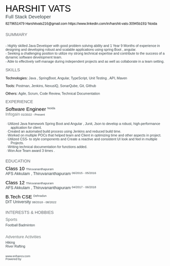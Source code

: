 
<html xmlns="http://www.w3.org/1999/xhtml" xml:lang="en" lang="en">
 <head>
  <meta http-equiv="Content-Type" content="text/html; charset=utf-8"/>
  <title>Harshit Vats Resume</title>
  <style type="text/css"> * {margin:0; padding:0; text-indent:0; }
 .s1 { color: black; font-family:"Trebuchet MS", sans-serif; font-style: normal; font-weight: normal; text-decoration: none; font-size: 21.5pt; }
 .s2 { color: #374246; font-family:"Trebuchet MS", sans-serif; font-style: normal; font-weight: normal; text-decoration: none; font-size: 11.5pt; }
 .s3 { color: black; font-family:Tahoma, sans-serif; font-style: normal; font-weight: normal; text-decoration: none; font-size: 8pt; }
 .a { color: black; font-family:Tahoma, sans-serif; font-style: normal; font-weight: normal; text-decoration: none; font-size: 8pt; }
 .s4 { color: #65696D; font-family:"Trebuchet MS", sans-serif; font-style: normal; font-weight: normal; text-decoration: none; font-size: 10pt; }
 .p, p { color: #374246; font-family:Tahoma, sans-serif; font-style: normal; font-weight: normal; text-decoration: none; font-size: 8pt; margin:0pt; }
 .s5 { color: black; font-family:"Trebuchet MS", sans-serif; font-style: normal; font-weight: normal; text-decoration: none; font-size: 8.5pt; }
 .s6 { color: black; font-family:Arial, sans-serif; font-style: normal; font-weight: normal; text-decoration: none; font-size: 8.5pt; }
 .s7 { color: black; font-family:"Trebuchet MS", sans-serif; font-style: normal; font-weight: normal; text-decoration: none; font-size: 11.5pt; }
 .s8 { color: #374246; font-family:Tahoma, sans-serif; font-style: normal; font-weight: normal; text-decoration: none; font-size: 7pt; vertical-align: 4pt; }
 .s9 { color: #6F7878; font-family:"Trebuchet MS", sans-serif; font-style: normal; font-weight: normal; text-decoration: none; font-size: 9.5pt; }
 .s10 { color: #374246; font-family:Tahoma, sans-serif; font-style: normal; font-weight: normal; text-decoration: none; font-size: 7pt; }
 .s11 { color: black; font-family:"Trebuchet MS", sans-serif; font-style: normal; font-weight: normal; text-decoration: none; font-size: 11.5pt; vertical-align: -4pt; }
 .s12 { color: #374246; font-family:"Trebuchet MS", sans-serif; font-style: normal; font-weight: normal; text-decoration: none; font-size: 9.5pt; }
 .s13 { color: #374246; font-family:Tahoma, sans-serif; font-style: normal; font-weight: normal; text-decoration: none; font-size: 7pt; vertical-align: 2pt; }
 .s14 { color: #374246; font-family:"Trebuchet MS", sans-serif; font-style: normal; font-weight: normal; text-decoration: none; font-size: 9.5pt; vertical-align: -2pt; }
 .s15 { color: #374246; font-family:Tahoma, sans-serif; font-style: normal; font-weight: normal; text-decoration: none; font-size: 7pt; }
 .s16 { color: #374246; font-family:"Times New Roman", serif; font-style: normal; font-weight: normal; text-decoration: none; font-size: 9.5pt; vertical-align: -30pt; }
 li {display: block; }
 #l1 {padding-left: 0pt; }
 #l1> li>*:first-child:before {content: "- "; color: #374246; font-family:Tahoma, sans-serif; font-style: normal; font-weight: normal; text-decoration: none; font-size: 8pt; }
 li {display: block; }
 #l2 {padding-left: 0pt; }
 #l2> li>*:first-child:before {content: "• "; color: #65696D; font-family:Tahoma, sans-serif; font-style: normal; font-weight: normal; text-decoration: none; font-size: 4pt; vertical-align: 1pt; }
</style></head><body><p class="s1" style="padding-top: 4pt;padding-left: 5pt;text-indent: 0pt;text-align: left;">HARSHIT VATS</p><p class="s2" style="padding-left: 5pt;text-indent: 0pt;text-align: left;">Full Stack Developer</p><p class="s3" style="padding-top: 4pt;padding-left: 5pt;text-indent: 0pt;text-align: left;"><a href="mailto:Harshitvats216@gmail.com" class="a" target="_blank">8279651479 </a><a href="http://www.linkedin.com/in/harshit-vats-30945b191/" class="a" target="_blank">Harshitvats216@gmail.com https://</a>www.linkedin.com/in/harshit-vats-30945b191/ Noida</p><p style="text-indent: 0pt;text-align: left;"><br/></p><p class="s4" style="padding-top: 7pt;padding-left: 5pt;text-indent: 0pt;text-align: left;">SUMMARY</p><ul id="l1"><li data-list-text="-"><p style="padding-top: 6pt;padding-left: 5pt;text-indent: 0pt;line-height: 112%;text-align: left;">Highly skilled Java Developer with good problem solving ability and 1 Year 9 Months of experience in designing and developing robust and scalable applications using spring Boot , angular.</p></li><li data-list-text="-"><p style="padding-left: 5pt;text-indent: 0pt;line-height: 112%;text-align: left;">Seeking a challenging position to utilize my strong technical expertise and contribute to the success of a dynamic software development team.</p></li><li data-list-text="-"><p style="padding-left: 11pt;text-indent: -6pt;line-height: 10pt;text-align: left;">Able to effectively self-manage during independent projects and as well as collaborate in a team setting.</p></li></ul><p style="text-indent: 0pt;text-align: left;"><br/></p><p class="s4" style="padding-left: 5pt;text-indent: 0pt;text-align: left;">SKILLS</p><p style="text-indent: 0pt;text-align: left;"><br/></p><p class="s5" style="padding-left: 5pt;text-indent: 0pt;text-align: left;">Technologies<span class="s6">: </span><span class="p">Java , SpringBoot, Angular, TypeScript, Unit Testing , API, Maven</span></p><p style="text-indent: 0pt;text-align: left;"><br/></p><p class="s5" style="padding-left: 5pt;text-indent: 0pt;text-align: left;">Tools<span class="s6">: </span><span class="p">Postman, Jenkins, NexusIQ, SonarQube, Git, GIthub</span></p><p style="text-indent: 0pt;text-align: left;"><br/></p><p class="s5" style="padding-left: 5pt;text-indent: 0pt;text-align: left;">Others<span class="s6">: </span><span class="p">Agile, Scrum, Code Review, Technical Documentation</span></p><p style="text-indent: 0pt;text-align: left;"><br/></p><p class="s4" style="padding-left: 5pt;text-indent: 0pt;text-align: left;">EXPERIENCE</p><p class="s7" style="padding-top: 5pt;padding-left: 5pt;text-indent: 0pt;text-align: left;">Software Engineer                                         <span class="s8">Noida</span></p><p class="s9" style="padding-left: 5pt;text-indent: 0pt;text-align: left;">Infogain                                                <span class="s10">01/2022 - Present</span></p><ul id="l2"><li data-list-text="•"><p style="padding-top: 2pt;padding-left: 17pt;text-indent: -9pt;text-align: left;">Utilized Java framework Spring Boot and Angular , Junit, Json to develop a robust, high-performance application for client.</p></li><li data-list-text="•"><p style="padding-left: 17pt;text-indent: -9pt;text-align: left;">Created an automated build process using Jenkins and reduced build time.</p></li><li data-list-text="•"><p style="padding-left: 17pt;text-indent: -9pt;text-align: left;">Worked on multiple POCs that helped team and Client in optimizing time and other aspects in project.</p></li><li data-list-text="•"><p style="padding-left: 17pt;text-indent: -9pt;text-align: left;">Utilized CSS- to style components and Create a reactive and consistent UI look and feel in multiple Projects.</p></li><li data-list-text="•"><p style="padding-left: 17pt;text-indent: -9pt;text-align: left;">Writing technical documentation for functions added.</p></li><li data-list-text="•"><p style="padding-left: 17pt;text-indent: -9pt;text-align: left;">Won Ace Team award 3 times .</p></li></ul><p style="text-indent: 0pt;text-align: left;"><br/></p><p class="s4" style="padding-top: 5pt;padding-left: 5pt;text-indent: 0pt;text-align: left;">EDUCATION</p><p class="s11" style="padding-top: 5pt;padding-left: 5pt;text-indent: 0pt;text-align: left;">Class 10                                          <span class="s10">Thiruvananthapuram</span></p><p class="s12" style="padding-left: 5pt;text-indent: 0pt;text-align: left;">AFS Akkulam , Thiruvananthapuram                                 <span class="s13">06/2015 - 05/2016</span></p><p style="text-indent: 0pt;text-align: left;"><br/></p><p class="s11" style="padding-left: 5pt;text-indent: 0pt;text-align: left;">Class 12                                          <span class="s10">Thiruvananthapuram</span></p><p class="s12" style="padding-left: 5pt;text-indent: 0pt;text-align: left;">AFS Akkulam , Thiruvananthapuram                                 <span class="s13">04/2017 - 06/2018</span></p><p style="text-indent: 0pt;text-align: left;"><br/></p><p class="s7" style="padding-left: 5pt;text-indent: 0pt;text-align: left;">B.Tech CSE                                            <span class="s8">Dehradun</span></p><p class="s14" style="padding-left: 5pt;text-indent: 0pt;text-align: left;">DIT University                                            <span class="s10">08/2018 - 08/2022</span></p><p style="text-indent: 0pt;text-align: left;"><br/></p><p class="s4" style="padding-top: 5pt;padding-left: 5pt;text-indent: 0pt;text-align: left;">INTERESTS &amp; HOBBIES</p><p class="s9" style="padding-top: 6pt;padding-left: 5pt;text-indent: 0pt;text-align: left;">Sports</p><p style="padding-top: 3pt;padding-left: 5pt;text-indent: 0pt;text-align: left;">Football Badminton</p><p style="text-indent: 0pt;text-align: left;"><br/></p><p class="s9" style="padding-top: 9pt;padding-left: 5pt;text-indent: 0pt;text-align: left;">Adventure Activities</p><p style="padding-top: 3pt;padding-left: 5pt;text-indent: 0pt;text-align: left;">Hiking</p><p style="padding-left: 5pt;text-indent: 0pt;text-align: left;">River Rafting</p><p style="text-indent: 0pt;text-align: left;"><br/></p><p style="padding-top: 6pt;padding-left: 5pt;text-indent: 0pt;text-align: left;"><a href="http://www.enhancv.com/" class="s15">www.enhancv.com</a></p><p style="padding-left: 5pt;text-indent: 0pt;line-height: 78%;text-align: left;"><a href="https://enhancv.com/resume" class="s15" target="_blank">Powered by </a><a href="https://enhancv.com/resume" class="s16" target="_blank"></a></p>
</body>
</html>
